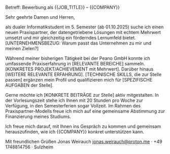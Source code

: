 Betreff: Bewerbung als {{JOB_TITLE}} – {{COMPANY}}

Sehr geehrte Damen und Herren,

als dualer Informatikstudent im 5. Semester (ab 01.10.2025) suche ich einen neuen Praxispartner, der datengetriebene Lösungen mit echtem Mehrwert umsetzt und mir gleichzeitig ein förderndes Lernumfeld bietet. [UNTERNEHMENSBEZUG: Warum passt das Unternehmen zu mir und meinen Zielen?]

Während meiner bisherigen Tätigkeit bei der Peano GmbH konnte ich umfassende Praxiserfahrung in [RELEVANTE BEREICHE] sammeln. [KONKRETES PROJEKT/ACHIEVEMENT mit Mehrwert]. Darüber hinaus [WEITERE RELEVANTE ERFAHRUNG]. [TECHNISCHE SKILLS, die zur Stelle passen] ergänzen mein Profil und qualifizieren mich für [SPEZIFISCHE AUFGABEN der Stelle].

Gerne möchte ich [KONKRETE BEITRÄGE zur Stelle] aktiv mitgestalten. In der Vorlesungszeit stehe ich Ihnen mit 20 Stunden pro Woche zur Verfügung, in den Semesterferien sogar Vollzeit. Im Rahmen des Praxispartner-Modells freue ich mich auf eine gemeinsame Abstimmung zur Finanzierung meines Studiums.

Ich freue mich darauf, mit Ihnen ins Gespräch zu kommen und gemeinsam herauszufinden, wie ich {{COMPANY}} konkret unterstützen kann.

Mit freundlichen Grüßen
Jonas Weirauch
jonas.weirauch@proton.me · +49 1748814756 · Sulzheim